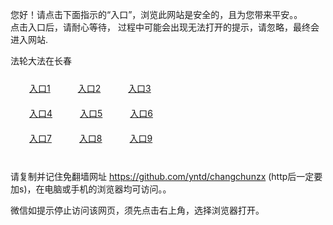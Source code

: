 您好！请点击下面指示的“入口”，浏览此网站是安全的，且为您带来平安。。 <br/>
点击入口后，请耐心等待， 过程中可能会出现无法打开的提示，请忽略，最终会进入网站. </br>

法轮大法在长春<br/>
<div style="padding:10px"><a style="margin:20px" target="_blank" href="https://d32n3e44zce1i1.cloudfront.net/2Qpsp?qbdrxetn" id="ccLink1" rel="nofollow">入口1</a> <a target="_blank" style="margin:20px" href="https://d2k79eler45u2z.cloudfront.net/2Qpsp?fetlvsky" id="ccLink2" rel="nofollow">入口2</a> <a style="margin:20px" target="_blank" href="https://d1sxrmvi6yw3at.cloudfront.net/2Qpsp?ndwgytds" id="ccLink3" rel="nofollow">入口3</a></div>

<div style="padding:10px" ><a style="margin:20px" target="_blank" href="https://d32n3e44zce1i1.cloudfront.net/2Qpsp?qbdrxetn" id="ccLink4" rel="nofollow">入口4</a> <a style="margin:20px" href="https://d2k79eler45u2z.cloudfront.net/2Qpsp?fetlvsky" target="_blank" id="ccLink5" rel="nofollow">入口5</a> <a style="margin:20px" href="https://d1sxrmvi6yw3at.cloudfront.net/2Qpsp?ndwgytds" target="_blank" id="ccLink6" rel="nofollow">入口6</a></div>

<div style="padding:10px"><a style="margin:20px" target="_blank" href="https://d32n3e44zce1i1.cloudfront.net/2Qpsp?qbdrxetn" id="ccLink7" rel="nofollow">入口7</a> <a style="margin:20px" href="https://d2k79eler45u2z.cloudfront.net/2Qpsp?fetlvsky" target="_blank" id="ccLink8" rel="nofollow">入口8</a> <a style="margin:20px" target="_blank" href="https://d1sxrmvi6yw3at.cloudfront.net/2Qpsp?ndwgytds" id="ccLink9" rel="nofollow">入口9</a></div>

<br/>



请复制并记住免翻墙网址 https://github.com/yntd/changchunzx (http后一定要加s)，在电脑或手机的浏览器均可访问。。<br/>

微信如提示停止访问该网页，须先点击右上角，选择浏览器打开。

